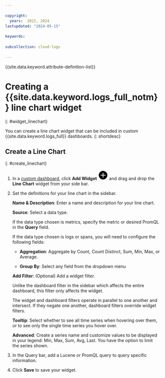 ```yaml
---

copyright:
  years:  2022, 2024
lastupdated: "2024-05-15"

keywords: 

subcollection: cloud-logs

---
```


{{site.data.keyword.attribute-definition-list}}

# Creating a {{site.data.keyword.logs_full_notm}} line chart widget
{: #widget_linechart}

You can create a line chart widget that can be included in custom {{site.data.keyword.logs_full}} dashboards.
{: shortdesc}

## Create a Line Chart
{: #create_linechart}

1. In a [custom dashboard](/docs/cloud-logs?topic=cloud-logs-create_dashboards), click **Add Widget** ![Add Widget icon](/icons/Plus.svg "Add Widget") and drag and drop the **Line Chart** widget from your side bar.

2. Set the definitions for your line chart in the sidebar.

   **Name & Description**: Enter a name and description for your line chart.

   **Source**: Select a data type.

   If the data type chosen is metrics, specify the metric or desired PromQL in the **Query** field.
    
   If the data type chosen is logs or spans, you will need to configure the following fields:

   - **Aggregation**: Aggregate by Count, Count Distinct, Sum, Min, Max, or Average.
        
   - **Group By**: Select any field from the dropdown menu

   **Add Filter**: (Optional) Add a widget filter.

   Unlike the dashboard filter in the sidebar which affects the entire dashboard, this filter only affects the widget.

   The widget and dashboard filters operate in parallel to one another and intersect. If they negate one another, dashboard filters override widget filters.

   **Tooltip**: Select whether to see all time series when hovering over them, or to see only the single time series you hover over.

   **Advanced**: Create a series name and customize values to be displayed in your legend: Min, Max, Sum, Avg, Last. You have the option to limit the series shown.

3. In the Query bar, add a Lucene or PromQL query to query specific information.

4. Click **Save** to save your widget.

